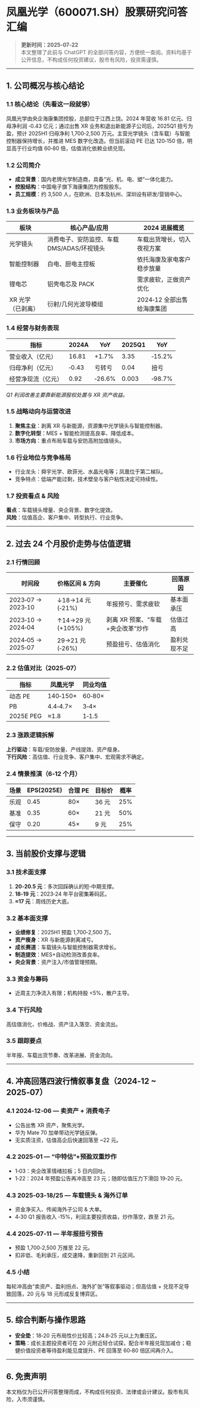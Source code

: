 # 凤凰光学（600071.SH）股票研究问答汇编

> **更新时间：2025‑07‑22**  
> 本文整理了此前与 ChatGPT 的全部问答内容，方便统一查阅。资料均基于公开信息，不构成任何投资建议，股市有风险，投资需谨慎。

---

## 1. 公司概况与核心结论

### 1.1 核心结论（先看这一段就够）
凤凰光学由央企海康集团控股，总部位于江西上饶。2024 年营收 16.81 亿元、归母净利润 ‑0.43 亿元；通过出售 XR 业务和退出新能源子公司后，2025Q1 扭亏为盈，预计 2025H1 归母净利 1,700‑2,500 万元。主营光学镜头（含车载）与智能控制器保持增长，并推进 MES 数字化改造。但当前滚动 PE 已达 120‑150 倍，明显高于行业均值 60‑80 倍，估值消化依赖业绩兑现。

### 1.2 公司简介
- **成立背景**：国内老牌光学制造商，具备“光、机、电、塑”一体化能力。
- **控股结构**：中国电子旗下海康集团为控股股东。
- **员工规模**：约 3,500 人，在欧洲、日本及杭州、深圳设有研发/营销中心。

### 1.3 业务板块与产品
| 板块             | 核心产品/应用                              | 2024 进展概览 |
|------------------|-------------------------------------------|---------------|
| 光学镜头         | 消费电子、安防监控、车载 DMS/ADAS/环视镜头 | 车载出货增长，切入夜视方案 |
| 智能控制器       | 白电、厨电主控板                           | 依托海康及家电客户稳步放量 |
| 锂电芯           | 铝壳电芯及 PACK                            | 需求疲软，正做资产优化 |
| XR 光学（已剥离）| 衍射/几何光波导模组                        | 2024‑12 全部出售给海康集团 |

### 1.4 经营与财务表现
| 指标           | 2024A | YoY  | 2025Q1 | YoY  |
|----------------|-------|------|---------|------|
| 营业收入（亿元）| 16.81 | +1.7%| 3.35    |‑15.2%|
| 归母净利（亿元）| ‑0.43 | 亏转亏 | 0.04    | 扭亏 |
| 经营净现流（亿元）| 0.92  |‑26.6%| 0.003   |‑98.7%|

*Q1 利润改善主要靠新能源股权处置与 XR 资产收益。*

### 1.5 战略动向与运营改进
1. **聚焦主业**：剥离 XR 与新能源，资源集中光学镜头与智能控制器。
2. **数字化转型**：MES + 智能检测提高良率、降低成本。
3. **市场方向**：重点布局车载与安防高附加值镜头。

### 1.6 行业地位与竞争格局
- 行业龙头：舜宇光学、欧菲光、水晶光电等；凤凰位于第二梯队。
- 竞争特点：低端产能过剩，技术壁垒与客户粘性决定可持续性。

### 1.7 投资看点 & 风险
**看点**：车载镜头增量、央企背景、数字化提效。  
**风险**：估值高企、客户集中、转型执行、行业竞争。

---

## 2. 过去 24 个月股价走势与估值逻辑

### 2.1 行情回顾
| 时间段 | 价格区间 & 方向 | 主要催化 | 回落原因 |
|--------|----------------|----------|----------|
| 2023‑07 → 2023‑10 | ↓18→14 元 (‑21%) | 年报预亏、需求疲软 | 基本面承压 |
| 2023‑10 → 2024‑04 | ↑14→29 元 (+105%) | 剥离 XR 预案、“车载+央企改革”炒作 | 估值过高 |
| 2024‑05 → 2025‑07 | 29→21 元 (‑26%) | 预盈扭亏、估值消化 | 盈利兑现不足 |

### 2.2 估值对比（2025‑07）
| 指标 | 凤凰光学 | 同业均值 |
|------|----------|----------|
| 动态 PE | 140‑150× | 60‑80× |
| PB      | 4.4‑4.7×| 3‑4×   |
| 2025E PEG| ≈1.8  | 1‑1.5  |

### 2.3 涨跌逻辑拆解
**上行驱动**：车载/安防放量、产线提效、资产瘦身。  
**下行风险**：高估值、行业竞争、客户集中、宏观需求不确定。

### 2.4 情景推演（6‑12 个月）
| 场景 | EPS(2025E) | 合理 PE | 目标价 | 概率 |
|------|-----------|---------|--------|------|
| 乐观 | 0.45 | 80× | 36 元 | 25% |
| 基准 | 0.35 | 60× | 21 元 | 50% |
| 保守 | 0.20 | 45× | 9 元  | 25% |

---

## 3. 当前股价支撑与逻辑

### 3.1 技术面支撑
1. **20‑20.5 元**：多次回踩确认的短‑中期支撑。  
2. **18‑19 元**：2023‑24 年平台密集筹码区。  
3. **≈17 元**：周线历史大底。

### 3.2 基本面支撑
- **业绩修复**：2025H1 预盈 1,700‑2,500 万。
- **资产瘦身**：XR 与新能源剥离减亏。
- **成长赛道**：车载镜头与智能控制器需求增长。
- **制造提效**：MES+自动检测改善良率。
- **央企背景**：资产注入/市值管理预期。

### 3.3 资金与筹码
- 近周主力净流入有限；机构持股 <5%，散户主导。

### 3.4 下行风险
高估值消化、价格战、资产注入落空、资金流出。

### 3.5 跟踪要点
半年报、车载出货节奏、改革进展、资金流向。

---

## 4. 冲高回落四波行情叙事复盘（2024‑12 ~ 2025‑07）

### 4.1 2024‑12‑06   — 卖资产 + 消费电子
- 公告出售 XR 资产，聚焦光学。
- 华为 Mate 70 加单带动光学链反弹。
- 无实质注资，估值高企后快速回落至 ~22 元。

### 4.2 2025‑01   — “中特估”+预盈双重炒作
- 1‑03：央企改革情绪拉板；5 日内回吐。  
- 1‑22：2024 年预盈公告再冲高至 23 元；随即估值压力下滑回 19‑20 元。

### 4.3 2025‑03‑18/25 — 车载镜头 & 海外订单
- 资金净买入、传闻海外子公司 & 大单。
- 4‑30 Q1 报告收入 ‑15%，利润主要投资收益，炒作落空，跌至 21 元。

### 4.4 2025‑07‑11 — 半年报扭亏预告
- 预盈 1,700‑2,500 万推至 22 元。  
- 扣非低、毛利承压，成交速降，重新回到 21 元区间。

### 4.5 小结
每轮冲高由“卖资产、盈利拐点、海外扩张”等叙事驱动；但高估值 + 兑现不足导致回落，20 元与 18 元形成反复博弈区。

---

## 5. 综合判断与操作思路
- **安全垫**：18‑20 元布局性价比较高；24.8‑25 元以上为重压区。
- **策略**：成长主题投资者可在 20 元附近轻仓试探，配合半年报兑现加减仓；稳健价值投资者等待盈利能见度提升、PE 回落至 60‑80 倍区间再介入。

---

## 6. 免责声明
本文档仅为已公开问答整理而成，不构成任何投资、法律或会计建议。股市有风险，入市须谨慎。

